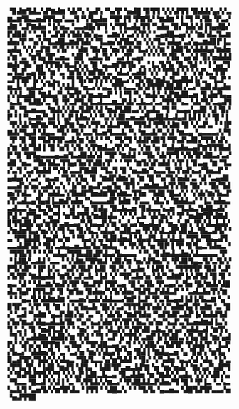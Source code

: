 ▝▊▟▆▜▟▃▚▛▇▟▆▝▟▞▚▝▄▟▚▝▚▞▛▝▅▟█▝▉▜▜▝▞▞▟▜▜▝▉▟▟▞▄▞▞▃▆▃▆▜▙▃▅▟▜▜▄▞▃▃▜▝▚▜▄▟▅▝▜▛▐▜▝▛▇▜▞▝▆▟▆▝▐▝▜▝▚▜▙▝▛▃▞▟▇▝▃▛▇▟▅▝▐▞▅▃▝▃▃▟█▞▛▜▝▞▜▜▃▟▄▜▜▝▚▟▅▝▉▞▜▟▞▟▐▜▄▟█▞▛▟▉▟▝▝▃▜▝▃▛▟▚▜▟▞▆▞▄▃▝▃▆▞▞▃▞▞▛▞▝▃▄▟█▃▄▞▞▝▆▞▟▃▜▃▆▟▅▞▛▝▚▞▞▜▃▟█▃▆▟▜▟▞▝▜▃▅▞▟▜▙▞▅▝▞▞▜▃▚▟▄▞▃▞▄▃▆▟▊▛▐▃▄▟▄▝▞▞▃▛▇▝▚▜▞▝▝▟▆▝▇▞▅▝▅▞▛▟▞▜▃▞▞▞▆▝▐▟▉▜▞▟▟▟▄▞▆▟▅▞▆▝▃▝▆▜▄▜▛▃▅▃▝▟▊▝▃▟▃▜▞▝▃▞▛▃▄▞▝▝▝▝▚▜▙▝▄▞▟▝▉▞▅▟▟▟▆▟▞▜▙▝▄▞▛▛▇▞▆▃▛▞▄▝▇▝▄▃▅▛▇▜▙▝▃▝▐▃▜▞▙▝█▃▜▟▝▝▐▝▄▞▜▃▜▃▛▃▄▜▙▝▆▝▃▝▆▜▞▞▆▛▇▞▃▝▟▃▞▃▟▟▝▞▞▝▛▜▟▝▞▝▞▟▚▃▜▜▛▃▛▛▇▛▐▞▞▃▚▃▝▝▜▝▉▞▅▜▚▜▚▜▅▃▞▞▜▞▅▞▅▟▃▜▄▟█▟▐▞▃▝▜▃▛▝▆▃▙▝▄▟▃▞▝▜▝▞▟▟▄▝▅▃▞▞▄▃▜▜▚▃▃▜▞▟▜▜▛▟▉▟▊▞▃▞▚▟▊▟▄▟▆▞▞▟▃▟▊▝▇▟▄▞▚▞▆▜▚▞▅▃▆▃▛▝▐▝▜▝▚▝▅▟▞▃▚▛▇▟▉▃▅▝▊▟▅▜▄▃▚▃▙▝▜▟█▞▃▝▊▝▛▃▛▜▄▜▃▟▃▃▆▃▛▟▞▃▙▃▞▃▞▜▜▞▚▃▝▟▞▜▞▃▄▟▜▞▚▝▜▃▅▃▄▝▇▟▞▞▟▃▜▟▛▞▟▝▆▟▜▟▉▃▞▞▄▟▃▝▜▝▚▃▄▞▄▟▉▝▟▝▉▞▛▝▐▝▚▃▆▞▚▟▐▝▄▛▐▟▅▞▞▝▚▞▞▟▉▃▅▃▅▜▄▟█▟▃▟▄▟▐▟▐▝▞▝█▝▐▝▛▞▟▞▆▛▇▞▜▞▄▛▇▝▅▞▞▜▚▞▟▃▛▜▙▝▜▜▟▝▛▜▞▟▇▝█▝▞▃▛▃▝▝▐▛▇▟▞▜▄▟▝▟▄▃▝▜▞▝▜▞▃▃▜▃▅▜▃▃▙▝▚▝▆▃▟▞▚▞▟▝▆▃▄▝▄▃▃▃▞▞▜▝▛▝▊▝█▝▜▟▜▜▛▃▟▞▆▝▟▞▝▝▚▝▜▞▜▝▟▟▛▟▉▜▝▜▚▟▚▟▊▞▜▜▞▟▚▞▆▝▟▞▜▟▐▝█▝▅▜▝▞▙▝▞▛▇▟▃▞▛▞▚▃▝▞▆▝▅▝▚▟▄▟▅▃▄▛▇▜▜▜▙▟▛▝▊▝█▜▄▃▃▃▄▃▅▜▃▟▊▟▞▟▝▜▛▝▆▟▟▝▝▜▙▝▟▞▛▜▝▞▙▜▛▟▇▃▞▃▞▟▊▝▅▃▝▜▙▜▟▃▜▜▄▞▙▞▛▟▊▞▛▝▝▝▛▝▆▜▞▟▚▟▟▝▞▛▐▝▊▃▄▝▆▝▜▃▞▃▜▝▃▞▙▟▟▝▚▜▞▃▃▛▇▟▊▝▜▃▜▝▊▝▅▃▆▞▚▃▃▜▃▜▚▟▚▃▞▜▅▃▛▝▄▟▄▞▞▃▞▝▄▃▅▝▜▞▚▜▄▝▊▝▆▟▛▟▆▞▄▝▆▝█▝▚▞▜▞▅▟▞▃▝▟▝▃▄▟▊▃▃▟▚▞▅▞▃▟▞▃▚▝▐▞▚▞▄▃▛▃▄▜▄▝█▜▝▃▆▟▆▃▙▜▚▜▙▝▇▞▝▝▉▞▜▟▅▞▛▟▃▝▐▞▚▟▟▃▚▜▙▟▛▜▅▟▆▜▛▟▆▃▜▜▅▝▜▟█▝█▃▞▞▝▞▟▞▆▞▙▃▛▞▛▃▟▃▄▜▄▟▐▃▆▟▚▟▅▝▚▃▃▃▟▛▐▟▆▝▛▃▃▝▟▃▚▝▇▟▟▃▞▝▐▃▚▟▅▃▃▟▃▃▚▃▜▃▜▞▜▝▝▟▝▝▅▝▉▟▄▝▉▃▙▃▅▝▉▟▃▃▚▃▅▝▜▃▙▃▜▟█▃▟▞▛▟▝▃▛▜▅▝▚▞▜▝▅▜▟▜▜▞▆▟▊▟▄▝▞▝▞▃▙▝▟▞▆▞▞▝▛▝▅▟▇▜▛▟▇▟▊▜▜▟█▞▄▞▆▜▛▃▅▃▄▞▚▜▄▃▛▞▆▝▄▞▄▞▅▃▟▃▛▝▅▃▚▟▚▝▛▞▟▃▙▟▞▞▆▟▆▜▄▞▅▞▞▞▜▝▅▝▊▞▙▃▚▟▄▞▚▟█▃▅▝▛▞▛▟▃▟▛▟▊▟▃▜▙▃▟▜▞▝▃▝▛▜▟▟▊▝▅▟▚▞▆▝▝▜▃▞▞▃▜▟▊▟▅▟▝▟▄▟▜▃▙▞▟▃▙▝▜▜▞▜▙▃▟▜▃▃▟▟▛▟▞▝▉▞▃▟▄▃▅▃▙▞▙▞▆▟▄▝▚▝▛▞▙▝▅▝▊▛▐▝▛▝▊▜▄▃▜▟▅▃▝▝▜▜▙▜▝▝▝▞▚▟▄▞▜▜▙▟▉▟▛▟▃▞▙▃▃▃▝▝▚▝▊▟▅▟▄▟▅▞▟▃▃▃▃▝▛▝▐▟█▞▃▟▟▝▃▃▝▝▞▟▇▞▜▛▇▟▝▟▉▞▆▝▅▞▟▜▅▞▚▝▛▟▊▜▄▃▜▞▃▜▞▞▛▜▞▟▛▝▐▛▐▞▃▝▚▟▚▜▙▛▐▟▊▝▉▞▚▝▄▟▅▝▐▟▜▝▃▝▜▜▜▜▛▝▉▟▝▃▛▞▙▜▛▝▇▟▄▟▟▝▆▜▞▃▛▃▙▝▐▟▝▞▝▜▛▃▙▞▅▝▟▞▚▟▇▛▐▞▟▜▟▝█▝▊▝▄▃▝▟▝▝▟▃▆▞▅▟▚▜▛▝▆▃▛▛▐▜▛▃▄▝█▝▃▜▙▝▛▃▄▞▃▜▅▝█▞▆▟▞▟█▟▃▜▄▛▐▜▜▃▛▝▊▝▆▜▅▝▊▟▅▞▚▜▞▟▅▞▜▟▜▃▛▟▟▃▛▝▝▃▟▃▙▞▛▞▆▝▝▝▄▃▜▞▟▟▆▟▆▝▃▃▅▞▄▟▞▟▟▃▃▞▆▛▐▃▛▝▛▃▜▃▄▟▐▟▐▞▙▃▆▝▄▝▉▜▛▃▝▞▛▝▊▝▇▝▐▝▄▜▅▃▙▝█▞▞▃▞▜▜▜▟▜▚▟▞▞▚▟▆▜▄▜▚▟▆▝▃▝█▞▝▃▟▝▚▟▆▝▄▃▛▟▉▞▅▝▃▝▚▝▟▞▙▝▆▟▜▟▅▝▚▟▜▟▛▃▙▛▐▞▙▟▟▜▟▞▙▞▆▃▞▟▄▃▟▃▙▜▙▝▚▞▚▃▞▟▅▜▚▜▛▞▙▃▚▞▅▞▚▃▛▃▜▃▅▟▆▟▐▃▚▜▝▃▚▝▊▝▅▟▜▃▛▞▝▝▅▞▝▃▛▝▟▃▛▞▚▜▛▟▊▃▙▃▚▞▄▞▚▟▟▃▟▝▆▜▚▝▜▝▞▃▟▟▇▞▟▟▉▞▆▝▛▟▝▝▜▝▃▛▐▞▜▜▞▃▆▛▐▞▛▟▊▃▚▜▄▜▟▝▆▞▄▟▛▞▝▟▚▞▄▜▛▛▇▝▃▜▙▞▝▜▛▟█▃▄▞▃▜▝▝▞▟█▞▃▜▟▜▛▝▛▟▟▞▛▝▐▃▛▞▙▃▞▝▟▟▅▞▙▝▃▝▃▞▅▝▆▞▞▟▄▞▛▝▅▝█▟▐▝▇▟▄▃▅▝▄▝▊▟▚▝▆▜▄▝▉▃▟▜▛▞▜▟▞▞▞▟▄▃▝▜▙▜▃▃▚▞▅▜▟▟▝▝▉▞▝▞▚▟▅▝▄▃▞▟▝▟▄▝▐▞▃▞▛▜▄▜▚▝▐▟▉▝▆▟▜▝▟▜▄▝▐▟▉▜▛▃▅▃▙▛▇▝▅▝▆▞▅▟▞▝▇▞▄▞▚▟▛▜▞▝▉▟▜▟▜▜▞▞▜▝▞▞▄▛▐▟▊▃▙▃▄▝█▃▟▟▅▝▆▝▇▟▞▞▄▟▄▝▞▞▞▟▊▞▄▝▜▃▃▝█▃▟▝▞▟▐▝▃▝▚▜▜▟▞▞▆▃▞▝▛▟█▟▟▃▛▟▅▞▜▝█▝▝▛▐▃▝▃▚▃▚▃▙▜▝▃▅▜▞▞▆▜▛▟▃▝▐▜▜▝▝▟█▃▚▝▝▝▜▞▙▝▄▃▅▃▝▟█▜▟▜▛▃▃▞▅▝▅▟▜▜▉
